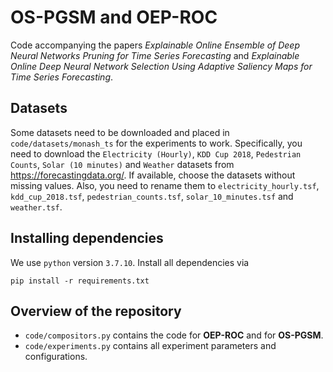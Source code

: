 # OS-PGSM and OEP-ROC
Code accompanying the papers *Explainable Online Ensemble of Deep Neural Networks Pruning for Time Series Forecasting* and *Explainable Online Deep Neural Network Selection Using Adaptive Saliency Maps for Time Series Forecasting*.

## Datasets
Some datasets need to be downloaded and placed in `code/datasets/monash_ts` for the experiments to work.
Specifically, you need to download the `Electricity (Hourly)`, `KDD Cup 2018`, `Pedestrian Counts`, `Solar (10 minutes)` and `Weather` datasets from https://forecastingdata.org/.
If available, choose the datasets without missing values.
Also, you need to rename them to `electricity_hourly.tsf`, `kdd_cup_2018.tsf`, `pedestrian_counts.tsf`, `solar_10_minutes.tsf` and `weather.tsf`.

## Installing dependencies
We use `python` version `3.7.10`. Install all dependencies via
```
pip install -r requirements.txt
```

## Overview of the repository

- `code/compositors.py` contains the code for **OEP-ROC** and for **OS-PGSM**.
- `code/experiments.py` contains all experiment parameters and configurations.
